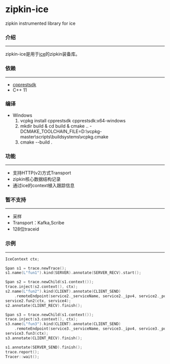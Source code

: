 # zipkin-ice
zipkin instrumented library for ice

### 介绍
---
zipkin-ice是用于[ice](https://zeroc.com/)的zipkin装备库。


### 依赖
---
* [cpprestsdk](https://github.com/Microsoft/cpprestsdk)
* C++ 11

### 编译
* Windows
  1. vcpkg install cpprestsdk cpprestsdk:x64-windows
  2. mkdir build & cd build & cmake .. -DCMAKE_TOOLCHAIN_FILE=D:\vcpkg-master\scripts\buildsystems\vcpkg.cmake
  3. cmake --build .

### 功能
---
* 支持HTTP(v2)方式Transport
* zipkin核心数据结构记录
* 通过ice的context植入跟踪信息


### 暂不支持
---
* 采样
* Transport：Kafka,Scribe
* 128位traceid

### 示例
---
```c++
IceContext ctx;

Span s1 = trace.newTrace();
s1.name(L"fun1").kind(SERVER).annotate(SERVER_RECV).start();

Span s2 = trace.newChild(s1.context());
trace.inject(s2.context(), ctx);
s2.name(L"fun2").kind(CLIENT).annotate(CLIENT_SEND)
	.remoteEndpoint(service2._serviceName, service2._ipv4, service2._port).start();
service2.fun2(ctx, service4);
s2.annotate(CLIENT_RECV).finish();

Span s3 = trace.newChild(s1.context());
trace.inject(s3.context(), ctx);
s3.name(L"fun3").kind(CLIENT).annotate(CLIENT_SEND)
	.remoteEndpoint(service3._serviceName, service3._ipv4, service3._port).start();
service3.fun3(ctx);
s3.annotate(CLIENT_RECV).finish();

s1.annotate(SERVER_SEND).finish();
trace.report();
Tracer::wait();
```




